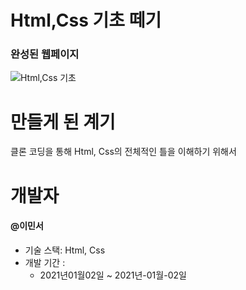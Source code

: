 # Html,Css 기초 떼기
### 완성된 웹페이지
![Html,Css 기초](https://user-images.githubusercontent.com/73999410/103451484-de9ef000-4d07-11eb-9a86-cdffcd5c43db.png)
# 만들게 된 계기
클론 코딩을 통해 Html, Css의 전체적인 틀을 이해하기 위해서
# 개발자
#### &#64;이민서
- 기술 스택: Html, Css
- 개발 기간 :
   - 2021년01월02일 ~ 2021년-01월-02일